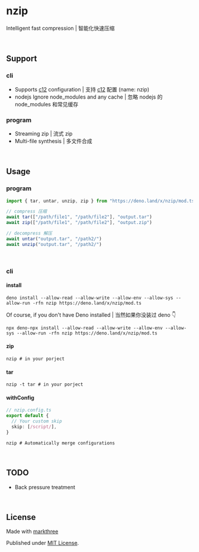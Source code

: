 # nzip

Intelligent fast compression | 智能化快速压缩

<br />

## Support

### cli

- Supports [c12](https://github.com/unjs/c12) configuration | 支持 [c12](https://github.com/unjs/c12) 配置 (name: nzip)
- nodejs Ignore node_modules and any cache | 忽略 nodejs 的 node_modules
  和常见缓存

### program

- Streaming zip | 流式 zip
- Multi-file synthesis | 多文件合成

<br />

## Usage

### program

```ts
import { tar, untar, unzip, zip } from "https://deno.land/x/nzip/mod.ts"

// compress 压缩
await tar(["/path/file1", "/path/file2"], "output.tar")
await zip(["/path/file1", "/path/file2"], "output.zip")

// decompress 解压
await untar("output.tar", "/path2/")
await unzip("output.tar", "/path2/")
```

<br />

### cli

#### install

```shell
deno install --allow-read --allow-write --allow-env --allow-sys --allow-run -rfn nzip https://deno.land/x/nzip/mod.ts
```

Of course, if you don't have Deno installed | 当然如果你没装过 deno 👇

```shell
npx deno-npx install --allow-read --allow-write --allow-env --allow-sys --allow-run -rfn nzip https://deno.land/x/nzip/mod.ts
```

#### zip

```shell
nzip # in your porject
```

#### tar

```shell
nzip -t tar # in your porject
```

#### withConfig

```ts
// nzip.config.ts
export default {
  // Your custom skip
  skip: [/script/],
}
```

```shell
nzip # Automatically merge configurations
```

<br />

## TODO

- Back pressure treatment

<br />

## License

Made with [markthree](https://github.com/markthree)

Published under [MIT License](./LICENSE).
